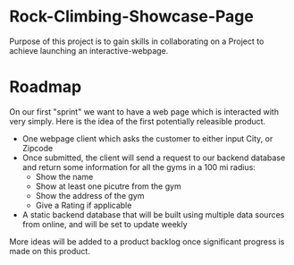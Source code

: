 # Rock-Climbing-Showcase-Page

Purpose of this project is to gain skills in collaborating on a Project to achieve launching an interactive-webpage.

# Roadmap

On our first "sprint" we want to have a web page which is interacted with very simply. Here is the idea of the first potentially releasible product.

- One webpage client which asks the customer to either input City, or Zipcode
- Once submitted, the client will send a request to our backend database and return some information for all the gyms in a 100 mi radius:
    - Show the name
    - Show at least one picutre from the gym
    - Show the address of the gym
    - Give a Rating if applicable
- A static backend database that will be built using multiple data sources from online, and will be set to update weekly

More ideas will be added to a product backlog once significant progress is made on this product.
